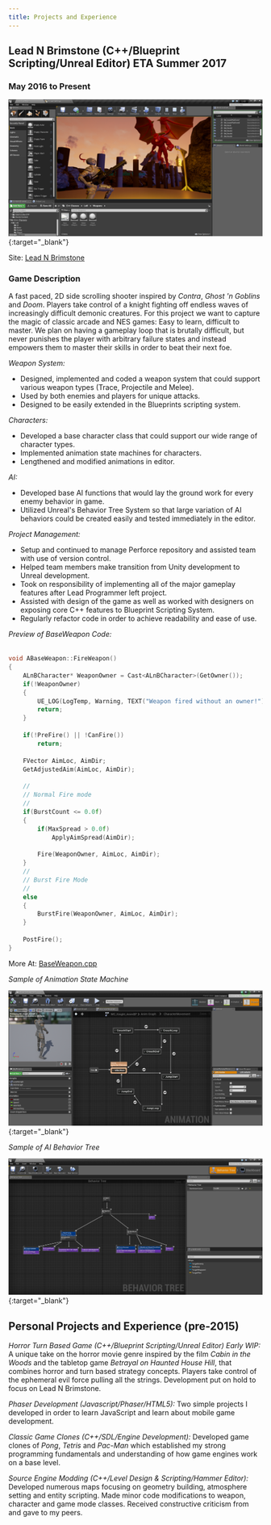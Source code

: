 ```yaml
---
title: Projects and Experience
---
```


## Lead N Brimstone (C++/Blueprint Scripting/Unreal Editor) ETA Summer 2017

### May 2016 to Present

[![Lead N Brimstone Preview Picture](/assets/img/LnBPreview1.png)](/assets/img/LnBPreview1.png){:target="_blank"}

Site: [Lead N Brimstone](http://www.wadenkanestudios.com/#!projects/leadnbrimestone.html)

### Game Description
A fast paced, 2D side scrolling shooter inspired by _Contra_, _Ghost 'n Goblins_ and _Doom_. Players take control of a knight fighting off endless waves of increasingly difficult demonic creatures. For this project we want to capture the magic of classic arcade and NES games: Easy to learn, difficult to master. We plan on having a gameplay loop that is brutally difficult, but never punishes the player with arbitrary failure states and instead empowers them to master their skills in order to beat their next foe.

*Weapon System:*

- Designed, implemented and coded a weapon system that could support various weapon types (Trace, Projectile and Melee).
- Used by both enemies and players for unique attacks.
- Designed to be easily extended in the Blueprints scripting system.

*Characters:*

- Developed a base character class that could support our wide range of character types.
- Implemented animation state machines for characters.
- Lengthened and modified animations in editor.

*AI:*

- Developed base AI functions that would lay the ground work for every enemy behavior in game.
- Utilized Unreal's Behavior Tree System so that large variation of AI behaviors could be created easily and tested immediately in the editor.

*Project Management:*

- Setup and continued to manage Perforce repository and assisted team with use of version control.
- Helped team members make transition from Unity development to Unreal development.
- Took on responsibility of implementing all of the major gameplay features after Lead Programmer left project.
- Assisted with design of the game as well as worked with designers on exposing core C++ features to Blueprint Scripting System.
- Regularly refactor code in order to achieve readability and ease of use.

*Preview of BaseWeapon Code:*

``` c++

void ABaseWeapon::FireWeapon()
{
	ALnBCharacter* WeaponOwner = Cast<ALnBCharacter>(GetOwner());
	if(!WeaponOwner)
	{
		UE_LOG(LogTemp, Warning, TEXT("Weapon fired without an owner!"));
		return;
	}

	if(!PreFire() || !CanFire())
		return;

	FVector AimLoc, AimDir;
	GetAdjustedAim(AimLoc, AimDir);

	//
	// Normal Fire mode
	//
	if(BurstCount <= 0.0f)
	{
		if(MaxSpread > 0.0f)
			ApplyAimSpread(AimDir);

		Fire(WeaponOwner, AimLoc, AimDir);
	}
	//
	// Burst Fire Mode
	//
	else
	{
		BurstFire(WeaponOwner, AimLoc, AimDir);
	}

	PostFire();
}

```
More At: [BaseWeapon.cpp](https://github.com/calebsmth54/Code-Samples/blob/master/LnBSample1.cpp)

*Sample of Animation State Machine*

[![Lead N Brimstone Preview Picture](/assets/img/LnBPreview2.png)](/assets/img/LnBPreview2.png){:target="_blank"}

*Sample of AI Behavior Tree*

[![Lead N Brimstone Preview Picture](/assets/img/LnBPreview3.png)](/assets/img/LnBPreview3.png){:target="_blank"}

## Personal Projects and Experience (pre-2015)

*Horror Turn Based Game (C++/Blueprint Scripting/Unreal Editor) Early WIP:* A unique take on the horror movie genre inspired by the film _Cabin in the Woods_ and the tabletop game _Betrayal on Haunted House Hill_, that combines horror and turn based strategy concepts. Players take control of the ephemeral evil force pulling all the strings. Development put on hold to focus on Lead N Brimstone.

*Phaser Development (Javascript/Phaser/HTML5):* Two simple projects I developed in order to learn JavaScript and learn about mobile game development.

*Classic Game Clones (C++/SDL/Engine Development):* Developed game clones of _Pong_, _Tetris_ and _Pac-Man_ which established my strong programming fundamentals and understanding of how game engines work on a base level.

*Source Engine Modding (C++/Level Design & Scripting/Hammer Editor):* Developed numerous maps focusing on geometry building, atmosphere setting and entity scripting. Made minor code modifications to weapon, character and game mode classes. Received constructive criticism from and gave to my peers.
